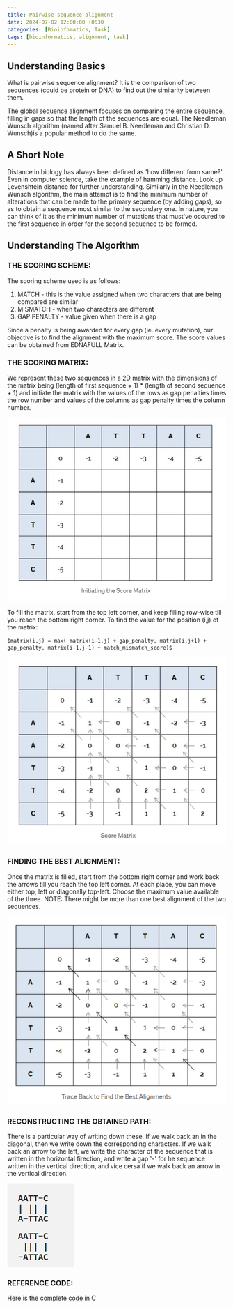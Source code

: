 ```yaml
---
title: Pairwise sequence alignment
date: 2024-07-02 12:00:00 +0530
categories: [Bioinfomatics, Task]
tags: [bioinformatics, alignment, task]
---
```


## Understanding Basics

What is pairwise sequence alignment?
It is the comparison of two sequences (could be protein or DNA) to find out the similarity between them.

The global sequence alignment focuses on comparing the entire sequence, filling in gaps so that the length of the sequences are equal. The Needleman Wunsch algorithm  (named after Samuel B. Needleman and Christian D. Wunsch)is a popular method to do the same.

## A Short Note

Distance in biology has always been defined as 'how different from same?'. Even in computer science, take the example of hamming distance. Look up Levenshtein distance for further understanding. Similarly in the Needleman Wunsch algorithm, the main attempt is to find the minimum number of alterations that can be made to the primary sequence (by adding gaps), so as to obtain a sequence most similar to the secondary one. In nature, you can think of it as the minimum number of mutations that must've occured to the first sequence in order for the second sequence to be formed. 

## Understanding The Algorithm

### THE SCORING SCHEME:

The scoring scheme used is as follows:
1. MATCH - this is the value assigned when two characters that are being compared are similar
2. MISMATCH - when two characters are different
3. GAP PENALTY - value given when there is a gap

Since a penalty is being awarded for every gap (ie. every mutation), our objective is to find the alignment with the maximum score. The score values can be obtained from EDNAFULL Matrix.

### THE SCORING MATRIX:

We represent these two sequences in a 2D matrix with the dimensions of the matrix being (length of first sequence + 1) * (length of second sequence + 1) and initiate the matrix with the values of the rows as gap penalties times the row number and values of the columns as gap penalty times the column number.

![scoring-matrix-initialization](/assets/img/post_img/image-1.jpg)

To fill the matrix, start from the top left corner, and keep filling row-wise till you reach the bottom right corner. To find the value for the position (i,j) of the matrix:

	$matrix(i,j) = max( matrix(i-1,j) + gap_penalty, matrix(i,j+1) + gap_penalty, matrix(i-1,j-1) + match_mismatch_score)$

![filling-scoring-matrix](/assets/img/post_img/image-2.jpg)

### FINDING THE BEST ALIGNMENT:

Once the matrix is filled, start from the bottom right corner and work back the arrows till you reach the top left corner. At each place, you can move either top, left or diagonally top-left. Choose the maximum value available of the three. NOTE: There might be more than one best alignment of the two sequences.

![best-alignment](/assets/img/post_img/image-3.png)

### RECONSTRUCTING THE OBTAINED PATH:

There is a particular way of writing down these. If we walk back an in the diagonal, then we write down the corresponding characters. If we walk back an arrow to the left, we write the character of the sequence that is written in the horizontal firection, and write a gap '-' for he sequence written in the vertical direction, and vice cersa if we walk back an arrow in the vertical direction.

![finding-best-alignment](/assets/img/post_img/image-4.jpg)

### REFERENCE CODE:

Here is the complete [code](https://github.com/simply-sankalp/needleman-wunsch-algorithm) in C

